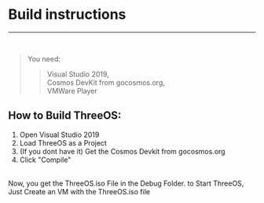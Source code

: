 # Build instructions
<hr /> <br />

> You need:
>> Visual Studio 2019, <br />Cosmos DevKit from gocosmos.org, <br />VMWare Player

## How to Build ThreeOS:
<ol>
    <li>Open Visual Studio 2019</li>
    <li>Load ThreeOS as a Project</li>
    <li>(If you dont have it) Get the Cosmos Devkit from gocosmos.org</li>
    <li>Click "Compile"</li>
</ol>
<br />
Now, you get the ThreeOS.iso File in the Debug Folder. to Start ThreeOS, Just Create an VM with the ThreeOS.iso file
